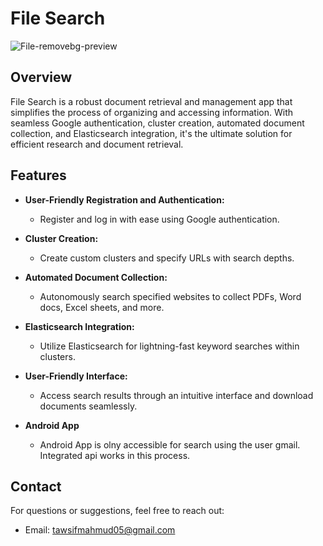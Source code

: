 # File Search
![File-removebg-preview](https://github.com/tawsifmahmud05/SmartScrape/assets/85132422/e38a563b-a0ba-4a9a-bf2d-c799d91a4d83)

## Overview

File Search is a robust document retrieval and management app that simplifies the process of organizing and accessing information. With seamless Google authentication, cluster creation, automated document collection, and Elasticsearch integration, it's the ultimate solution for efficient research and document retrieval.

## Features

- **User-Friendly Registration and Authentication:**
  - Register and log in with ease using Google authentication.

- **Cluster Creation:**
  - Create custom clusters and specify URLs with search depths.

- **Automated Document Collection:**
  - Autonomously search specified websites to collect PDFs, Word docs, Excel sheets, and more.

- **Elasticsearch Integration:**
  - Utilize Elasticsearch for lightning-fast keyword searches within clusters.

- **User-Friendly Interface:**
  - Access search results through an intuitive interface and download documents seamlessly.
    
- **Android App**
  - Android App is olny accessible for search using the user gmail. Integrated api works in this process.


## Contact

For questions or suggestions, feel free to reach out:

- Email: tawsifmahmud05@gmail.com
